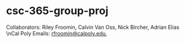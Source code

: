 # csc-365-group-proj
Collaborators: Riley Froomin, Calvin Van Oss, Nick Bircher, Adrian Elias
\nCal Poly Emails: rfroomin@calpoly.edu, 
